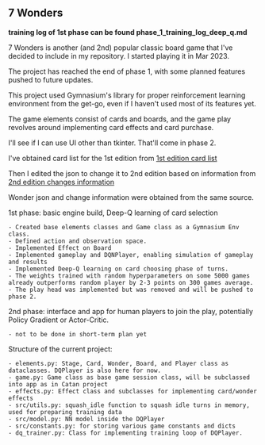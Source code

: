 ## 7 Wonders

**training log of 1st phase can be found phase_1_training_log_deep_q.md**

7 Wonders is another (and 2nd) popular classic board game that I've decided to include in my repository. I started playing it in Mar 2023.

The project has reached the end of phase 1, with some planned features pushed to future updates.

This project used Gymnasium's library for proper reinforcement learning environment from the get-go, even if I haven't used most of its features yet.

The game elements consist of cards and boards, and the game play revolves around implementing card effects and card purchase. 

I'll see if I can use UI other than tkinter. That'll come in phase 2.

I've obtained card list for the 1st edition from 
[1st edition card list](https://github.com/joffrey-bion/seven-wonders/blob/main/sw-engine/src/main/resources/org/luxons/sevenwonders/engine/data/cards.json)

Then I edited the json to change it to 2nd edition based on information from 
[2nd edition changes information](https://boardgamegeek.com/thread/2491704/changes-old-edition-or-some-them)

Wonder json and change information were obtained from the same source.

1st phase: basic engine build, Deep-Q learning of card selection

    - Created base elements classes and Game class as a Gymnasium Env class.
    - Defined action and observation space.
    - Implemented Effect on Board
    - Implemented gameplay and DQNPlayer, enabling simulation of gameplay and results
    - Implemented Deep-Q learning on card choosing phase of turns. 
    - The weights trained with random hyperparameters on some 5000 games already outperforms random player by 2-3 points on 300 games average.
    - The play head was implemented but was removed and will be pushed to phase 2.

2nd phase: interface and app for human players to join the play, potentially Policy Gradient or Actor-Critic.

    - not to be done in short-term plan yet

Structure of the current project:

    - elements.py: Stage, Card, Wonder, Board, and Player class as dataclasses. DQPlayer is also here for now.
    - game.py: Game class as base game session class, will be subclassed into app as in Catan project
    - effects.py: Effect class and subclasses for implementing card/wonder effects
    - src/utils.py: squash_idle function to squash idle turns in memory, used for preparing training data
    - src/model.py: NN model inside the DQPlayer
    - src/constants.py: for storing various game constants and dicts
    - dq_trainer.py: Class for implementing training loop of DQPlayer.
